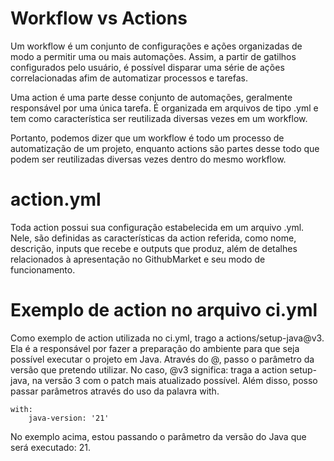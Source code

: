 # Workflow vs Actions
Um workflow é um conjunto de configurações e ações organizadas de modo a permitir uma ou mais automações. Assim, a partir de gatilhos configurados pelo usuário, é possível disparar uma série de ações correlacionadas afim de automatizar processos e tarefas.

Uma action é uma parte desse conjunto de automações, geralmente responsável por uma única tarefa. É organizada em arquivos de tipo .yml e tem como característica ser reutilizada diversas vezes em um workflow. 

Portanto, podemos dizer que um workflow é todo um processo de automatização de um projeto, enquanto actions são partes desse todo que podem ser reutilizadas diversas vezes dentro do mesmo workflow.

# action.yml
Toda action possui sua configuração estabelecida em um arquivo .yml. Nele, são definidas as características da action referida, como nome, descrição, inputs que recebe e outputs que produz, além de detalhes relacionados à apresentação no GithubMarket e seu modo de funcionamento.

# Exemplo de action no arquivo ci.yml
Como exemplo de action utilizada no ci.yml, trago a actions/setup-java@v3. Ela é a responsável por fazer a preparação do ambiente para que seja possível executar o projeto em Java. Através do @, passo o parâmetro da versão que pretendo utilizar. No caso, @v3 significa: traga a action setup-java, na versão 3 com o patch mais atualizado possível.
Além disso, posso passar parâmetros através do uso da palavra with.
```
with:
    java-version: '21'
```
No exemplo acima, estou passando o parâmetro da versão do Java que será executado: 21.

